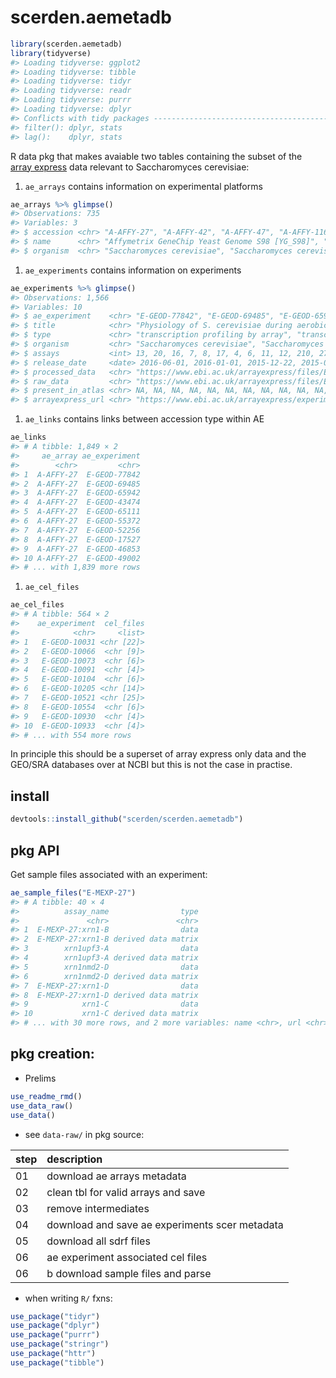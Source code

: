 
<!-- README.md is generated from README.Rmd. Please edit that file -->
scerden.aemetadb
================

``` r
library(scerden.aemetadb)
library(tidyverse)
#> Loading tidyverse: ggplot2
#> Loading tidyverse: tibble
#> Loading tidyverse: tidyr
#> Loading tidyverse: readr
#> Loading tidyverse: purrr
#> Loading tidyverse: dplyr
#> Conflicts with tidy packages ----------------------------------------------
#> filter(): dplyr, stats
#> lag():    dplyr, stats
```

R data pkg that makes avaiable two tables containing the subset of the [array express](http://www.ebi.ac.uk/arrayexpress/) data relevant to Saccharomyces cerevisiae:
1. `ae_arrays` contains information on experimental platforms

``` r
ae_arrays %>% glimpse()
#> Observations: 735
#> Variables: 3
#> $ accession <chr> "A-AFFY-27", "A-AFFY-42", "A-AFFY-47", "A-AFFY-116",...
#> $ name      <chr> "Affymetrix GeneChip Yeast Genome S98 [YG_S98]", "Af...
#> $ organism  <chr> "Saccharomyces cerevisiae", "Saccharomyces cerevisia...
```

1.  `ae_experiments` contains information on experiments

``` r
ae_experiments %>% glimpse()
#> Observations: 1,566
#> Variables: 10
#> $ ae_experiment    <chr> "E-GEOD-77842", "E-GEOD-69485", "E-GEOD-65942...
#> $ title            <chr> "Physiology of S. cerevisiae during aerobic c...
#> $ type             <chr> "transcription profiling by array", "transcri...
#> $ organism         <chr> "Saccharomyces cerevisiae", "Saccharomyces ce...
#> $ assays           <int> 13, 20, 16, 7, 8, 17, 4, 6, 11, 12, 210, 27, ...
#> $ release_date     <date> 2016-06-01, 2016-01-01, 2015-12-22, 2015-04-...
#> $ processed_data   <chr> "https://www.ebi.ac.uk/arrayexpress/files/E-G...
#> $ raw_data         <chr> "https://www.ebi.ac.uk/arrayexpress/files/E-G...
#> $ present_in_atlas <chr> NA, NA, NA, NA, NA, NA, NA, NA, NA, NA, NA, N...
#> $ arrayexpress_url <chr> "https://www.ebi.ac.uk/arrayexpress/experimen...
```

1.  `ae_links` contains links between accession type within AE

``` r
ae_links
#> # A tibble: 1,849 × 2
#>     ae_array ae_experiment
#>        <chr>         <chr>
#> 1  A-AFFY-27  E-GEOD-77842
#> 2  A-AFFY-27  E-GEOD-69485
#> 3  A-AFFY-27  E-GEOD-65942
#> 4  A-AFFY-27  E-GEOD-43474
#> 5  A-AFFY-27  E-GEOD-65111
#> 6  A-AFFY-27  E-GEOD-55372
#> 7  A-AFFY-27  E-GEOD-52256
#> 8  A-AFFY-27  E-GEOD-17527
#> 9  A-AFFY-27  E-GEOD-46853
#> 10 A-AFFY-27  E-GEOD-49002
#> # ... with 1,839 more rows
```

1.  `ae_cel_files`

``` r
ae_cel_files
#> # A tibble: 564 × 2
#>    ae_experiment  cel_files
#>            <chr>     <list>
#> 1   E-GEOD-10031 <chr [22]>
#> 2   E-GEOD-10066  <chr [9]>
#> 3   E-GEOD-10073  <chr [6]>
#> 4   E-GEOD-10091  <chr [4]>
#> 5   E-GEOD-10104  <chr [6]>
#> 6   E-GEOD-10205 <chr [14]>
#> 7   E-GEOD-10521 <chr [25]>
#> 8   E-GEOD-10554  <chr [6]>
#> 9   E-GEOD-10930  <chr [4]>
#> 10  E-GEOD-10933  <chr [4]>
#> # ... with 554 more rows
```

In principle this should be a superset of array express only data and the GEO/SRA databases over at NCBI but this is not the case in practise.

install
-------

``` r
devtools::install_github("scerden/scerden.aemetadb")
```

pkg API
-------

Get sample files associated with an experiment:

``` r
ae_sample_files("E-MEXP-27")
#> # A tibble: 40 × 4
#>          assay_name                type
#>               <chr>               <chr>
#> 1  E-MEXP-27:xrn1-B                data
#> 2  E-MEXP-27:xrn1-B derived data matrix
#> 3        xrn1upf3-A                data
#> 4        xrn1upf3-A derived data matrix
#> 5        xrn1nmd2-D                data
#> 6        xrn1nmd2-D derived data matrix
#> 7  E-MEXP-27:xrn1-D                data
#> 8  E-MEXP-27:xrn1-D derived data matrix
#> 9            xrn1-C                data
#> 10           xrn1-C derived data matrix
#> # ... with 30 more rows, and 2 more variables: name <chr>, url <chr>
```

pkg creation:
-------------

-   Prelims

``` r
use_readme_rmd()
use_data_raw()
use_data()
```

-   see `data-raw/` in pkg source:

| step | description                                    |
|:-----|:-----------------------------------------------|
| 01   | download ae arrays metadata                    |
| 02   | clean tbl for valid arrays and save            |
| 03   | remove intermediates                           |
| 04   | download and save ae experiments scer metadata |
| 05   | download all sdrf files                        |
| 06   | ae experiment associated cel files             |
| 06   | b download sample files and parse              |

-   when writing `R/` fxns:

``` r
use_package("tidyr")
use_package("dplyr")
use_package("purrr")
use_package("stringr")
use_package("httr")
use_package("tibble")
```
